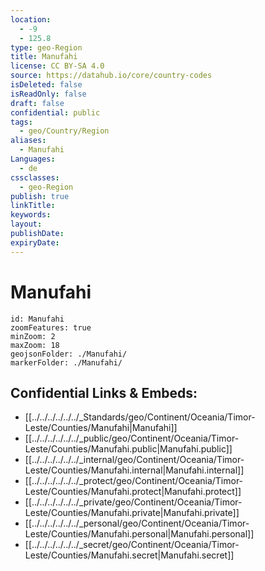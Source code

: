 ```yaml
---
location:
  - -9
  - 125.8
type: geo-Region
title: Manufahi
license: CC BY-SA 4.0
source: https://datahub.io/core/country-codes
isDeleted: false
isReadOnly: false
draft: false
confidential: public
tags:
  - geo/Country/Region
aliases:
  - Manufahi
Languages:
  - de
cssclasses:
  - geo-Region
publish: true
linkTitle:
keywords:
layout:
publishDate:
expiryDate:
---
```


# Manufahi

```leaflet
id: Manufahi
zoomFeatures: true 
minZoom: 2 
maxZoom: 18
geojsonFolder: ./Manufahi/
markerFolder: ./Manufahi/
```


## Confidential Links & Embeds: 
- [[../../../../../../_Standards/geo/Continent/Oceania/Timor-Leste/Counties/Manufahi|Manufahi]] 
- [[../../../../../../_public/geo/Continent/Oceania/Timor-Leste/Counties/Manufahi.public|Manufahi.public]] 
- [[../../../../../../_internal/geo/Continent/Oceania/Timor-Leste/Counties/Manufahi.internal|Manufahi.internal]] 
- [[../../../../../../_protect/geo/Continent/Oceania/Timor-Leste/Counties/Manufahi.protect|Manufahi.protect]] 
- [[../../../../../../_private/geo/Continent/Oceania/Timor-Leste/Counties/Manufahi.private|Manufahi.private]] 
- [[../../../../../../_personal/geo/Continent/Oceania/Timor-Leste/Counties/Manufahi.personal|Manufahi.personal]] 
- [[../../../../../../_secret/geo/Continent/Oceania/Timor-Leste/Counties/Manufahi.secret|Manufahi.secret]] 

